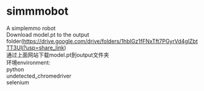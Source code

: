 # simmmobot
A simplemmo robot  
Download model.pt to the output folder(https://drive.google.com/drive/folders/1hbIGz1fFNxTft7PGyrVd4glZbtTT3UIj?usp=share_link)  
通过上面网站下载model.pt到output文件夹  
环境environment:  
python  
undetected_chromedriver  
selenium
